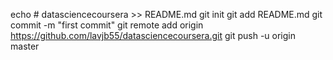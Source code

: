 echo # datasciencecoursera >> README.md
git init
git add README.md
git commit -m "first commit"
git remote add origin https://github.com/lavjb55/datasciencecoursera.git
git push -u origin master
